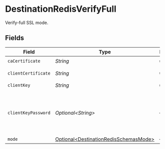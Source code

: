 # DestinationRedisVerifyFull

Verify-full SSL mode.


## Fields

| Field                                                                                         | Type                                                                                          | Required                                                                                      | Description                                                                                   |
| --------------------------------------------------------------------------------------------- | --------------------------------------------------------------------------------------------- | --------------------------------------------------------------------------------------------- | --------------------------------------------------------------------------------------------- |
| `caCertificate`                                                                               | *String*                                                                                      | :heavy_check_mark:                                                                            | CA certificate                                                                                |
| `clientCertificate`                                                                           | *String*                                                                                      | :heavy_check_mark:                                                                            | Client certificate                                                                            |
| `clientKey`                                                                                   | *String*                                                                                      | :heavy_check_mark:                                                                            | Client key                                                                                    |
| `clientKeyPassword`                                                                           | *Optional\<String>*                                                                           | :heavy_minus_sign:                                                                            | Password for keystorage. If you do not add it - the password will be generated automatically. |
| `mode`                                                                                        | [Optional\<DestinationRedisSchemasMode>](../../models/shared/DestinationRedisSchemasMode.md)  | :heavy_minus_sign:                                                                            | N/A                                                                                           |